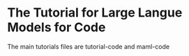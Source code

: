 # The Tutorial for Large Langue Models for Code

The main tutorials files are tutorial-code and maml-code
